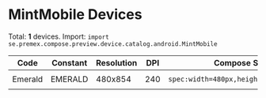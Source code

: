 # MintMobile Devices

Total: **1** devices. Import: `import se.premex.compose.preview.device.catalog.android.MintMobile`

| Code | Constant | Resolution | DPI | Compose Spec | Preview Usage |
|------|----------|------------|-----|-------------|---------------|
| Emerald | EMERALD | 480x854 | 240 | `spec:width=480px,height=854px,dpi=240` | `@Preview(device = MintMobile.EMERALD)` |

<!-- Generated automatically. Do not edit manually. -->

